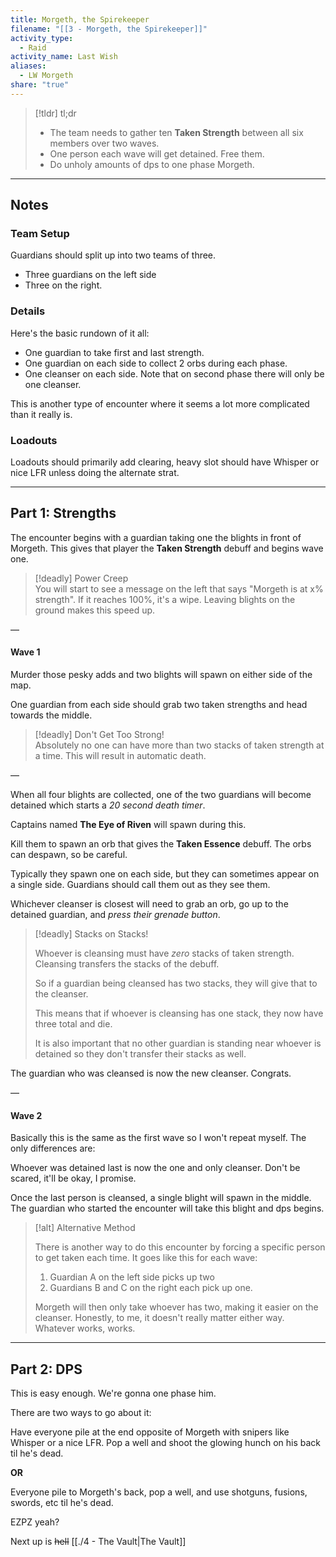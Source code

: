 ```yaml
---  
title: Morgeth, the Spirekeeper  
filename: "[[3 - Morgeth, the Spirekeeper]]"  
activity_type:  
  - Raid  
activity_name: Last Wish  
aliases:  
  - LW Morgeth  
share: "true"  
---  
```

  
> [!tldr] tl;dr  
>  
> - The team needs to gather ten **Taken Strength** between all six members over two waves.  
> - One person each wave will get detained. Free them.  
> - Do unholy amounts of dps to one phase Morgeth.  
  
----  
  
## Notes  
  
### Team Setup  
  
Guardians should split up into two teams of three.  
 - Three guardians on the left side  
 - Three on the right.  
  
### Details  
  
Here's the basic rundown of it all:  
- One guardian to take first and last strength.  
- One guardian on each side to collect 2 orbs during each phase.  
- One cleanser on each side. Note that on second phase there will only be one cleanser.  
  
This is another type of encounter where it seems a lot more complicated than it really is.  
  
### Loadouts  
  
Loadouts should primarily add clearing, heavy slot should have Whisper or nice LFR unless doing the alternate strat.  
  
----  
  
## Part 1: Strengths  
  
The encounter begins with a guardian taking one the blights in front of Morgeth. This gives that player the **Taken Strength** debuff and begins wave one.  
  
> [!deadly] Power Creep  
> You will start to see a message on the left that says "Morgeth is at x% strength". If it reaches 100%, it's a wipe. Leaving blights on the ground makes this speed up.  
  
—  
  
#### Wave 1  
  
Murder those pesky adds and two blights will spawn on either side of the map.  
  
One guardian from each side should grab two taken strengths and head towards the middle.  
  
> [!deadly] Don't Get Too Strong!  
> Absolutely no one can have more than two stacks of taken strength at a time. This will result in automatic death.  
  
—  
  
When all four blights are collected, one of the two guardians will become detained which starts a *20 second death timer*.  
  
Captains named **The Eye of Riven** will spawn during this.  
  
Kill them to spawn an orb that gives the **Taken Essence** debuff. The orbs can despawn, so be careful.  
   
Typically they spawn one on each side, but they can sometimes appear on a single side. Guardians should call them out as they see them.  
   
Whichever cleanser is closest will need to grab an orb, go up to the detained guardian, and *press their grenade button*.  
  
> [!deadly] Stacks on Stacks!  
>  
> Whoever is cleansing must have *zero* stacks of taken strength. Cleansing transfers the stacks of the debuff.  
>  
> So if a guardian being cleansed has two stacks, they will give that to the cleanser.  
>  
> This means that if whoever is cleansing has one stack, they now have three total and die.  
>  
> It is also important that no other guardian is standing near whoever is detained so they don't transfer their stacks as well.  
  
The guardian who was cleansed is now the new cleanser. Congrats.  
  
—  
  
#### Wave 2  
  
Basically this is the same as the first wave so I won't repeat myself. The only differences are:  
  
Whoever was detained last is now the one and only cleanser. Don't be scared, it'll be okay, I promise.  
   
Once the last person is cleansed, a single blight will spawn in the middle. The guardian who started the encounter will take this blight and dps begins.  
  
> [!alt] Alternative Method  
>  
> There is another way to do this encounter by forcing a specific person to get taken each time. It goes like this for each wave:  
>  
> 1. Guardian A on the left side picks up two  
> 2. Guardians B and C on the right each pick up one.  
>  
> Morgeth will then only take whoever has two, making it easier on the cleanser. Honestly, to me, it doesn't really matter either way. Whatever works, works.  
  
----  
  
## Part 2: DPS  
  
This is easy enough. We're gonna one phase him.  
  
There are two ways to go about it:  
  
Have everyone pile at the end opposite of Morgeth with snipers like Whisper or a nice LFR. Pop a well and shoot the glowing hunch on his back til he's dead.  
  
**OR**  
  
Everyone pile to Morgeth's back, pop a well, and use shotguns, fusions, swords, etc til he's dead.  
  
EZPZ yeah?  
  
Next up is ~~hell~~ [[./4 - The Vault|The Vault]]